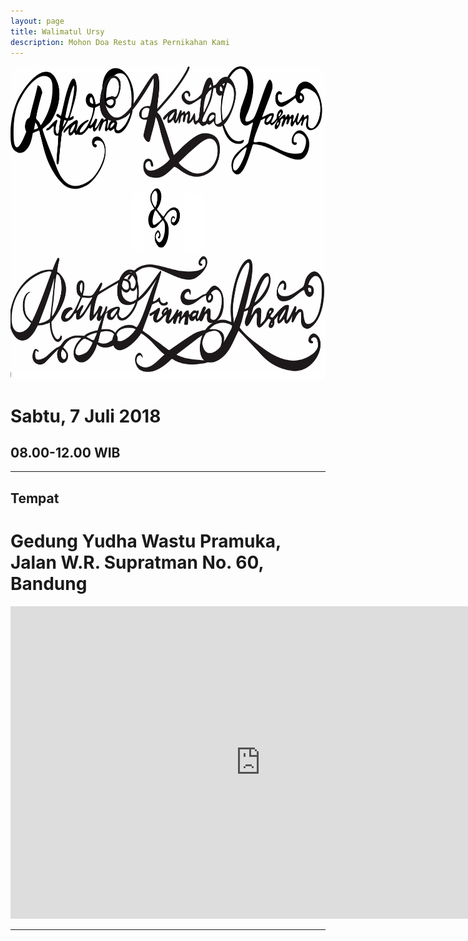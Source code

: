 ```yaml
---
layout: page
title: Walimatul Ursy
description: Mohon Doa Restu atas Pernikahan Kami
---
```


<img class="image" src="/assets/images/rifaadit.jpg" alt="__" height="500px">

# Sabtu, 7 Juli 2018

## 08.00-12.00 WIB

***

## Tempat 
# Gedung Yudha Wastu Pramuka, Jalan W.R. Supratman No. 60, Bandung

<iframe src="https://www.google.com/maps/embed?pb=!1m18!1m12!1m3!1d3960.865681993373!2d107.63041061474881!3d-6.9066606695125!2m3!1f0!2f0!3f0!3m2!1i1024!2i768!4f13.1!3m3!1m2!1s0x2e68e7b41cc1e227%3A0x6ee3406f4d915840!2sGedung+Graha+Yudha+Wastu+Pramukha!5e0!3m2!1sid!2sid!4v1525252076819" width="800" height="500" frameborder="0" style="border:0" allowfullscreen></iframe>

***
